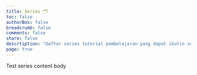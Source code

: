 ```yaml
---
title: Series 🗂️
toc: false
authorBox: false
breadcrumb: false
comments: false
share: false
descrtiption: "Daftar series tutorial pembelajaran yang dapat ikutin secara runtut"
page: true
---
```


Test series content body